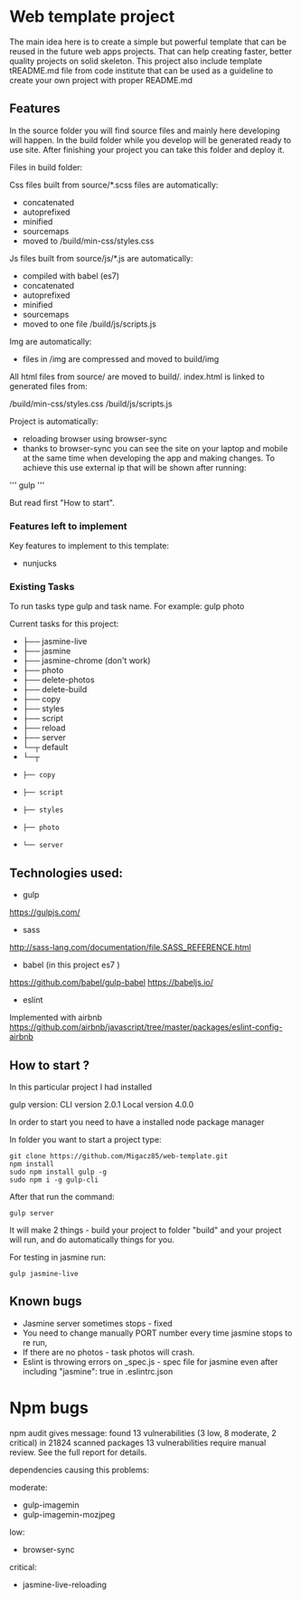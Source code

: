 # Web template project

The main idea here is to create a simple but powerful template that can
be reused in the future web apps projects. That can help creating faster,
better quality projects on solid skeleton. This project also include
template tREADME.md file from code institute that can be used as a
guideline to create your own project with proper README.md

## Features

In the source folder you will find source files and mainly here developing will happen. 
In the build folder while you develop will be generated ready to use site.
After finishing your project you can take this folder and deploy it.

Files in build folder:

Css files built from source/*.scss files are automatically:
 - concatenated
 - autoprefixed
 - minified
 - sourcemaps
 - moved to /build/min-css/styles.css

Js files built from source/js/*.js are automatically:
 - compiled with babel (es7) 
 - concatenated
 - autoprefixed
 - minified
 - sourcemaps
 - moved to one file /build/js/scripts.js

Img are automatically:
 - files in /img are compressed and moved to build/img

All html files from source/ are moved to build/. 
index.html is linked to generated files from:

/build/min-css/styles.css
/build/js/scripts.js

Project is automatically:
 - reloading browser using browser-sync
 - thanks to browser-sync you can see the site on your laptop and mobile at the same time when developing the app and making changes. To achieve this
 use external ip that will be shown after running:

 '''
 gulp
 '''

 But read first "How to start".

### Features left to implement

Key features to implement to this template:

 - nunjucks 

### Existing Tasks 

To run tasks type gulp and task name. For example: gulp photo

Current tasks for this project: 

- ├── jasmine-live
- ├── jasmine
- ├── jasmine-chrome (don't work)
- ├── photo
- ├── delete-photos
- ├── delete-build
- ├── copy
- ├── styles
- ├── script
- ├── reload
- ├── server
- └─┬ default
-   └─┬ <series>
-     ├── copy
-     ├── script
-     ├── styles
-     ├── photo
-     └── server

## Technologies used:

- gulp 

https://gulpjs.com/


- sass

http://sass-lang.com/documentation/file.SASS_REFERENCE.html

- babel (in this project es7 )

https://github.com/babel/gulp-babel
https://babeljs.io/

- eslint 

Implemented with airbnb 
https://github.com/airbnb/javascript/tree/master/packages/eslint-config-airbnb

##  How to start ?

In this particular project I had installed

gulp version:
CLI version 2.0.1
Local version 4.0.0

In order to start you need to have a installed node package manager

In folder you want to start a project type:
```
git clone https://github.com/Migacz85/web-template.git
npm install 
sudo npm install gulp -g
sudo npm i -g gulp-cli
```

After that run the command: 

```
gulp server
```
It will make 2 things - build your project to folder "build" and
your project will run, and do automatically things for you. 

For testing in jasmine run:

```
gulp jasmine-live
```

## Known bugs

- Jasmine server sometimes stops - fixed
- You need to change manually PORT number every time jasmine stops to re run,
- If there are no photos - task photos will crash.
- Eslint is throwing errors on _spec.js - spec file for jasmine even after including    "jasmine": true in .eslintrc.json  

# Npm bugs

npm audit gives message:
found 13 vulnerabilities (3 low, 8 moderate, 2 critical) in 21824 scanned packages
  13 vulnerabilities require manual review. See the full report for details.

dependencies causing this problems:

moderate:

- gulp-imagemin
- gulp-imagemin-mozjpeg

low:

- browser-sync

critical:

- jasmine-live-reloading
